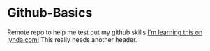 # Github-Basics
Remote repo to help me test out my github skills
[I'm learning this on lynda.com!](http://www.lynda.com)
This really needs another header. 
